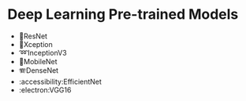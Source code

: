 # Deep Learning Pre-trained Models

- 📌ResNet
- 🐬Xception
- ➿InceptionV3
- 📱MobileNet
- 🪗DenseNet
- :accessibility:EfficientNet
- :electron:VGG16
